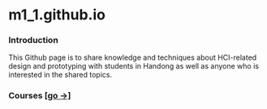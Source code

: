 # m1_1.github.io
### Introduction

This Github page is to share knowledge and techniques about HCI-related design and prototyping with students in Handong as well as anyone who is interested in the shared topics.

### Courses [[go →]](study/README.md)
